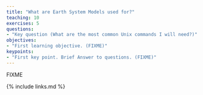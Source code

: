 ```yaml
---
title: "What are Earth System Models used for?"
teaching: 10
exercises: 5
questions:
- "Key question (What are the most common Unix commands I will need?)"
objectives:
- "First learning objective. (FIXME)"
keypoints:
- "First key point. Brief Answer to questions. (FIXME)"
---
```

FIXME

{% include links.md %}

